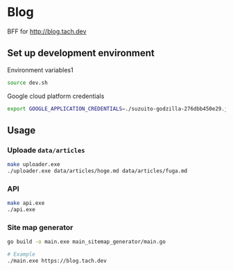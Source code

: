 # Blog

BFF for http://blog.tach.dev

## Set up development environment

Environment variables1

```bash
source dev.sh
```

Google cloud platform credentials

```bash
export GOOGLE_APPLICATION_CREDENTIALS=./suzuito-godzilla-276dbb450e29.json
```

## Usage

### Uploade `data/articles`

```bash
make uploader.exe
./uploader.exe data/articles/hoge.md data/articles/fuga.md
```

### API

```bash
make api.exe
./api.exe
```

### Site map generator

```bash
go build -o main.exe main_sitemap_generator/main.go

# Example
./main.exe https://blog.tach.dev
```